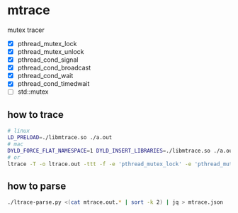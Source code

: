 # mtrace

mutex tracer

* [x] pthread_mutex_lock
* [x] pthread_mutex_unlock
* [x] pthread_cond_signal
* [x] pthread_cond_broadcast
* [x] pthread_cond_wait
* [x] pthread_cond_timedwait
* [ ] std::mutex

## how to trace
``` bash
# linux
LD_PRELOAD=./libmtrace.so ./a.out
# mac
DYLD_FORCE_FLAT_NAMESPACE=1 DYLD_INSERT_LIBRARIES=./libmtrace.so ./a.out
# or
ltrace -T -o ltrace.out -ttt -f -e 'pthread_mutex_lock' -e 'pthread_mutex_unlock' -e 'pthread_cond_signal' -e 'pthread_cond_broadcast' -e 'pthread_cond_wait' -e 'pthread_cond_timedwait' ./a.out
```

## how to parse
``` bash
./ltrace-parse.py <(cat mtrace.out.* | sort -k 2) | jq > mtrace.json
```
